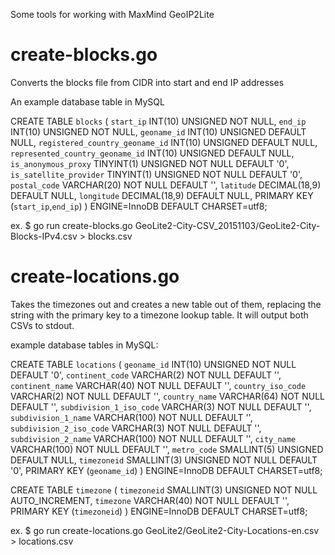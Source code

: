 Some tools for working with MaxMind GeoIP2Lite

# create-blocks.go
Converts the blocks file from CIDR into start and end IP addresses

An example database table in MySQL

CREATE TABLE `blocks` (
  `start_ip`                       INT(10)       UNSIGNED NOT NULL,
  `end_ip`                         INT(10)       UNSIGNED NOT NULL,
  `geoname_id`                     INT(10)       UNSIGNED          DEFAULT NULL,
  `registered_country_geoname_id`  INT(10)       UNSIGNED          DEFAULT NULL,
  `represented_country_geoname_id` INT(10)       UNSIGNED          DEFAULT NULL,
  `is_anonymous_proxy`             TINYINT(1)    UNSIGNED NOT NULL DEFAULT '0',
  `is_satellite_provider`          TINYINT(1)    UNSIGNED NOT NULL DEFAULT '0',
  `postal_code`                    VARCHAR(20)            NOT NULL DEFAULT '',
  `latitude`                       DECIMAL(18,9)                   DEFAULT NULL,
  `longitude`                      DECIMAL(18,9)                   DEFAULT NULL,
  PRIMARY KEY (`start_ip`,`end_ip`)
) ENGINE=InnoDB DEFAULT CHARSET=utf8;

ex.
$ go run create-blocks.go GeoLite2-City-CSV_20151103/GeoLite2-City-Blocks-IPv4.csv > blocks.csv



# create-locations.go
Takes the timezones out and creates a new table out of them, replacing the string
with the primary key to a timezone lookup table.  It will output both CSVs to
stdout.

example database tables in MySQL:

CREATE TABLE `locations` (
  `geoname_id`              INT(10)       UNSIGNED NOT NULL DEFAULT '0',
  `continent_code`          VARCHAR(2)             NOT NULL DEFAULT '',
  `continent_name`          VARCHAR(40)            NOT NULL DEFAULT '',
  `country_iso_code`        VARCHAR(2)             NOT NULL DEFAULT '',
  `country_name`            VARCHAR(64)            NOT NULL DEFAULT '',
  `subdivision_1_iso_code`  VARCHAR(3)             NOT NULL DEFAULT '',
  `subdivision_1_name`      VARCHAR(100)           NOT NULL DEFAULT '',
  `subdivision_2_iso_code`  VARCHAR(3)             NOT NULL DEFAULT '',
  `subdivision_2_name`      VARCHAR(100)           NOT NULL DEFAULT '',
  `city_name`               VARCHAR(100)           NOT NULL DEFAULT '',
  `metro_code`              SMALLINT(5)   UNSIGNED DEFAULT NULL,
  `timezoneid`              SMALLINT(3)   UNSIGNED NOT NULL DEFAULT '0',
  PRIMARY KEY (`geoname_id`)
) ENGINE=InnoDB DEFAULT CHARSET=utf8;

CREATE TABLE `timezone` (
  `timezoneid`  SMALLINT(3)  UNSIGNED NOT NULL AUTO_INCREMENT,
  `timezone`    VARCHAR(40)           NOT NULL DEFAULT '',
  PRIMARY KEY (`timezoneid`)
) ENGINE=InnoDB DEFAULT CHARSET=utf8;

ex.
$ go run create-locations.go GeoLite2/GeoLite2-City-Locations-en.csv > locations.csv
